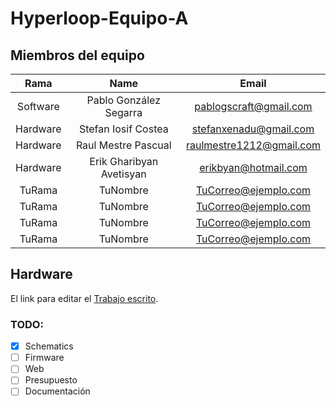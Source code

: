 # Hyperloop-Equipo-A




 ## **Miembros del equipo**



|   Rama   |          Name          |         Email          |
| :------: | :--------------------: | :--------------------: |
| Software | Pablo González Segarra | pablogscraft@gmail.com |
| Hardware |  Stefan Iosif Costea   | stefanxenadu@gmail.com |
|  Hardware |Raul Mestre Pascual        |  raulmestre1212@gmail.com  |
|  Hardware  |        Erik Gharibyan Avetisyan        |  erikbyan@hotmail.com  |
|  TuRama  |        TuNombre        |  TuCorreo@ejemplo.com  |
|  TuRama  |        TuNombre        |  TuCorreo@ejemplo.com  |
|  TuRama  |        TuNombre        |  TuCorreo@ejemplo.com  |
|  TuRama  |        TuNombre        |  TuCorreo@ejemplo.com  |


## **Hardware**

El link para editar el [Trabajo escrito](https://es.overleaf.com/9679599333dgcsbzrrjmvn).


### TODO:
- [x] Schematics
- [ ] Firmware
- [ ] Web
- [ ] Presupuesto
- [ ] Documentación
